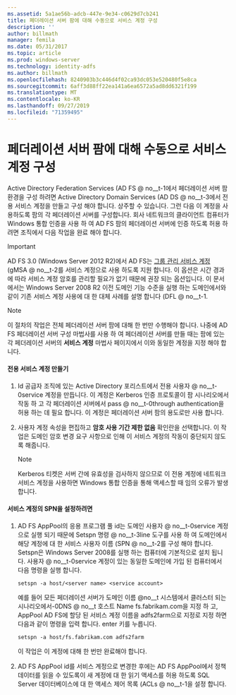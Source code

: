 ```yaml
---
ms.assetid: 5a1ae56b-adcb-447e-9e34-c0629d7cb241
title: 페더레이션 서버 팜에 대해 수동으로 서비스 계정 구성
description: ''
author: billmath
manager: femila
ms.date: 05/31/2017
ms.topic: article
ms.prod: windows-server
ms.technology: identity-adfs
ms.author: billmath
ms.openlocfilehash: 8240903b3c446d4f02ca93dc053e520480f5e8ca
ms.sourcegitcommit: 6aff3d88ff22ea141a6ea6572a5ad8dd6321f199
ms.translationtype: MT
ms.contentlocale: ko-KR
ms.lasthandoff: 09/27/2019
ms.locfileid: "71359495"
---
```

# <a name="manually-configure-a-service-account-for-a-federation-server-farm"></a>페더레이션 서버 팜에 대해 수동으로 서비스 계정 구성

Active Directory Federation Services \(AD FS @ no__t-1에서 페더레이션 서버 팜 환경을 구성 하려면 Active Directory Domain Services \(AD DS @ no__t-3에서 전용 서비스 계정을 만들고 구성 해야 합니다. 상주할 수 있습니다. 그런 다음 이 계정을 사용하도록 팜의 각 페더레이션 서버를 구성합니다. 회사 네트워크의 클라이언트 컴퓨터가 Windows 통합 인증을 사용 하 여 AD FS 팜의 페더레이션 서버에 인증 하도록 허용 하려면 조직에서 다음 작업을 완료 해야 합니다.  

> [!IMPORTANT]
> AD FS 3.0 (Windows Server 2012 R2)에서 AD FS는 [그룹 관리 서비스 계정](https://docs.microsoft.com/windows-server/security/group-managed-service-accounts/group-managed-service-accounts-overview) \(gMSA @ no__t-2를 서비스 계정으로 사용 하도록 지원 합니다.  이 옵션은 시간 경과에 따라 서비스 계정 암호를 관리할 필요가 없기 때문에 권장 되는 옵션입니다.  이 문서에서는 Windows Server 2008 R2 이전 도메인 기능 수준을 실행 하는 도메인에서와 같이 기존 서비스 계정 사용에 대 한 대체 사례를 설명 합니다 \(DFL @ no__t-1.

> [!NOTE]  
> 이 절차의 작업은 전체 페더레이션 서버 팜에 대해 한 번만 수행해야 합니다. 나중에 AD FS 페더레이션 서버 구성 마법사를 사용 하 여 페더레이션 서버를 만들 때는 팜에 있는 각 페더레이션 서버의 **서비스 계정** 마법사 페이지에서 이와 동일한 계정을 지정 해야 합니다.  
  
#### <a name="create-a-dedicated-service-account"></a>전용 서비스 계정 만들기  
  
1.  Id 공급자 조직에 있는 Active Directory 포리스트에서 전용 사용자 @ no__t-0service 계정을 만듭니다. 이 계정은 Kerberos 인증 프로토콜이 팜 시나리오에서 작동 하 고 각 페더레이션 서버에서 pass @ no__t-0through authentication을 허용 하는 데 필요 합니다. 이 계정은 페더레이션 서버 팜의 용도로만 사용 합니다.  
  
2.  사용자 계정 속성을 편집하고 **암호 사용 기간 제한 없음** 확인란을 선택합니다. 이 작업은 도메인 암호 변경 요구 사항으로 인해 이 서비스 계정의 작동이 중단되지 않도록 해줍니다.  
  
    > [!NOTE]  
    > Kerberos 티켓은 서버 간에 유효성을 검사하지 않으므로 이 전용 계정에 네트워크 서비스 계정을 사용하면 Windows 통합 인증을 통해 액세스할 때 임의 오류가 발생합니다.  
  
#### <a name="to-set-the-spn-of-the-service-account"></a>서비스 계정의 SPN을 설정하려면  
  
1.  AD FS AppPool의 응용 프로그램 풀 id는 도메인 사용자 @ no__t-0service 계정으로 실행 되기 때문에 Setspn 명령 @ no__t-3line 도구를 사용 하 여 도메인에서 해당 계정에 대 한 서비스 사용자 이름 \(SPN @ no__t-2를 구성 해야 합니다. Setspn은 Windows Server 2008를 실행 하는 컴퓨터에 기본적으로 설치 됩니다. 사용자 @ no__t-0service 계정이 있는 동일한 도메인에 가입 된 컴퓨터에서 다음 명령을 실행 합니다.  
  
    ```  
    setspn -a host/<server name> <service account>  
    ```  
  
    예를 들어 모든 페더레이션 서버가 도메인 이름 @no__t 시스템에서 클러스터 되는 시나리오에서-0DNS @ no__t 호스트 Name fs.fabrikam.com을 지정 하 고, AppPool AD FS에 할당 된 서비스 계정 이름을 adfs2farm으로 지정로 지정 하면 다음과 같이 명령을 입력 합니다. enter 키를 누릅니다.  
  
    ```  
    setspn -a host/fs.fabrikam.com adfs2farm  
    ```  
  
    이 작업은 이 계정에 대해 한 번만 완료해야 합니다.  
  
2.  AD FS AppPool id를 서비스 계정으로 변경한 후에는 AD FS AppPool에서 정책 데이터를 읽을 수 있도록이 새 계정에 대 한 읽기 액세스를 허용 하도록 SQL Server 데이터베이스에 대 한 액세스 제어 목록 \(ACLs @ no__t-1을 설정 합니다.  
  

